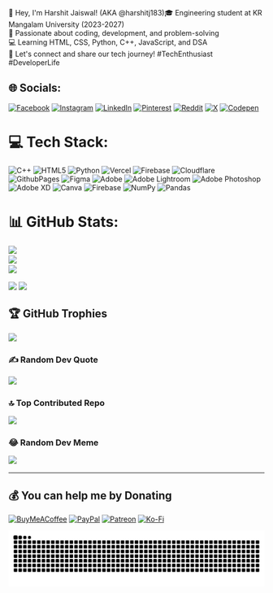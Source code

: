 
<br>👋 Hey, I'm Harshit Jaiswal!  (AKA @harshitj183)🎓 Engineering student at KR Mangalam University (2023-2027) <br>🚀 Passionate about coding, development, and problem-solving<br> 💻 Learning HTML, CSS, Python, C++, JavaScript, and DSA <br>🌟 Let's connect and share our tech journey! #TechEnthusiast #DeveloperLife<br>


## 🌐 Socials:
[![Facebook](https://img.shields.io/badge/Facebook-%231877F2.svg?logo=Facebook&logoColor=white)](https://facebook.com/harshitj183) [![Instagram](https://img.shields.io/badge/Instagram-%23E4405F.svg?logo=Instagram&logoColor=white)](https://instagram.com/harshitj183) [![LinkedIn](https://img.shields.io/badge/LinkedIn-%230077B5.svg?logo=linkedin&logoColor=white)](https://linkedin.com/in/harshitj183) [![Pinterest](https://img.shields.io/badge/Pinterest-%23E60023.svg?logo=Pinterest&logoColor=white)](https://pinterest.com/@harshitj183) [![Reddit](https://img.shields.io/badge/Reddit-%23FF4500.svg?logo=Reddit&logoColor=white)](https://reddit.com/user/@harshitj183) [![X](https://img.shields.io/badge/X-black.svg?logo=X&logoColor=white)](https://x.com/harshitj183) [![Codepen](https://img.shields.io/badge/Codepen-000000?style=for-the-badge&logo=codepen&logoColor=white)](https://codepen.io/harshitj183) 

# 💻 Tech Stack:
![C++](https://img.shields.io/badge/c++-%2300599C.svg?style=flat&logo=c%2B%2B&logoColor=white) ![HTML5](https://img.shields.io/badge/html5-%23E34F26.svg?style=flat&logo=html5&logoColor=white) ![Python](https://img.shields.io/badge/python-3670A0?style=flat&logo=python&logoColor=ffdd54) ![Vercel](https://img.shields.io/badge/vercel-%23000000.svg?style=flat&logo=vercel&logoColor=white) ![Firebase](https://img.shields.io/badge/firebase-%23039BE5.svg?style=flat&logo=firebase) ![Cloudflare](https://img.shields.io/badge/Cloudflare-F38020?style=flat&logo=Cloudflare&logoColor=white) ![GithubPages](https://img.shields.io/badge/github%20pages-121013?style=flat&logo=github&logoColor=white) ![Figma](https://img.shields.io/badge/figma-%23F24E1E.svg?style=flat&logo=figma&logoColor=white) ![Adobe](https://img.shields.io/badge/adobe-%23FF0000.svg?style=flat&logo=adobe&logoColor=white) ![Adobe Lightroom](https://img.shields.io/badge/Adobe%20Lightroom-31A8FF.svg?style=flat&logo=Adobe%20Lightroom&logoColor=white) ![Adobe Photoshop](https://img.shields.io/badge/adobe%20photoshop-%2331A8FF.svg?style=flat&logo=adobe%20photoshop&logoColor=white) ![Adobe XD](https://img.shields.io/badge/Adobe%20XD-470137?style=flat&logo=Adobe%20XD&logoColor=#FF61F6) ![Canva](https://img.shields.io/badge/Canva-%2300C4CC.svg?style=flat&logo=Canva&logoColor=white) ![Firebase](https://img.shields.io/badge/Firebase-039BE5?style=flat&logo=Firebase&logoColor=white) ![NumPy](https://img.shields.io/badge/numpy-%23013243.svg?style=flat&logo=numpy&logoColor=white) ![Pandas](https://img.shields.io/badge/pandas-%23150458.svg?style=flat&logo=pandas&logoColor=white)
# 📊 GitHub Stats:
![](https://github-readme-stats.vercel.app/api?username=harshitj183&theme=dark&hide_border=false&include_all_commits=false&count_private=false)<br/>
![](https://github-readme-streak-stats.herokuapp.com/?user=harshitj183&theme=dark&hide_border=false)<br/>
![](https://github-readme-stats.vercel.app/api/top-langs/?username=harshitj183&theme=dark&hide_border=false&include_all_commits=false&count_private=false&layout=compact)


<span><img height="150"  src="https://github-readme-stats.vercel.app/api/top-langs/?username=harshitj183&layout=compact&hide=php&langs_count=6" /></span>
<span><a href="https://wakatime.com/@aulianza"><img height="150" src="https://github-readme-stats.vercel.app/api/wakatime?username=harshitj183&layout=compact&langs_count=6" /></a></span>

## 🏆 GitHub Trophies
![](https://github-profile-trophy.vercel.app/?username=harshitj183&theme=radical&no-frame=false&no-bg=false&margin-w=4)

### ✍️ Random Dev Quote
![](https://quotes-github-readme.vercel.app/api?type=horizontal&theme=radical)

### 🔝 Top Contributed Repo
![](https://github-contributor-stats.vercel.app/api?username=harshitj183&limit=5&theme=algolia&combine_all_yearly_contributions=true)

### 😂 Random Dev Meme

![](https://codermemes.vercel.app/)

---


  ## 💰 You can help me by Donating
  [![BuyMeACoffee](https://img.shields.io/badge/Buy%20Me%20a%20Coffee-ffdd00?style=for-the-badge&logo=buy-me-a-coffee&logoColor=black)](https://buymeacoffee.com/harshitj183) [![PayPal](https://img.shields.io/badge/PayPal-00457C?style=for-the-badge&logo=paypal&logoColor=white)](https://paypal.me/harshitj183.in) [![Patreon](https://img.shields.io/badge/Patreon-F96854?style=for-the-badge&logo=patreon&logoColor=white)](https://patreon.com/harshitj183) [![Ko-Fi](https://img.shields.io/badge/Ko--fi-F16061?style=for-the-badge&logo=ko-fi&logoColor=white)](https://ko-fi.com/harshitj183) 

<p align="center">
<img src="https://github.com/harshitj183/harshitj183/blob/output/github-contribution-grid-snake.svg">
</p>



